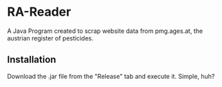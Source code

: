 # RA-Reader
A Java Program created to scrap website data from pmg.ages.at, the austrian register of pesticides.

## Installation
Download the .jar file from the "Release" tab and execute it. Simple, huh?
